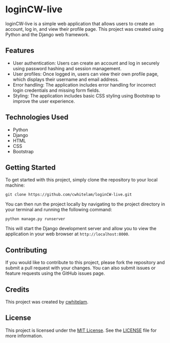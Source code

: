 <h1>loginCW-live</h1>

<p>loginCW-live is a simple web application that allows users to create an account, log in, and view their profile page. This project was created using Python and the Django web framework.</p>

<h2>Features</h2>

<ul>
  <li>User authentication: Users can create an account and log in securely using password hashing and session management.</li>
  <li>User profiles: Once logged in, users can view their own profile page, which displays their username and email address.</li>
  <li>Error handling: The application includes error handling for incorrect login credentials and missing form fields.</li>
  <li>Styling: The application includes basic CSS styling using Bootstrap to improve the user experience.</li>
</ul>

<h2>Technologies Used</h2>

<ul>
  <li>Python</li>
  <li>Django</li>
  <li>HTML</li>
  <li>CSS</li>
  <li>Bootstrap</li>
</ul>

<h2>Getting Started</h2>

<p>To get started with this project, simply clone the repository to your local machine:</p>

<pre><code>git clone https://github.com/cwhitelam/loginCW-live.git</code></pre>

<p>You can then run the project locally by navigating to the project directory in your terminal and running the following command:</p>

<pre><code>python manage.py runserver</code></pre>

<p>This will start the Django development server and allow you to view the application in your web browser at <code>http://localhost:8000</code>.</p>

<h2>Contributing</h2>

<p>If you would like to contribute to this project, please fork the repository and submit a pull request with your changes. You can also submit issues or feature requests using the GitHub issues page.</p>

<h2>Credits</h2>

<p>This project was created by <a href="https://github.com/cwhitelam">cwhitelam</a>.</p>

<h2>License</h2>

<p>This project is licensed under the <a href="https://opensource.org/licenses/MIT">MIT License</a>. See the <a href="https://github.com/cwhitelam/loginCW-live/blob/main/LICENSE">LICENSE</a> file for more information.</p>
